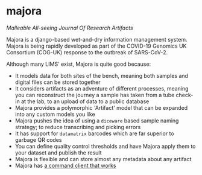 # majora
*Malleable All-seeing Journal Of Research Artifacts*

Majora is a django-based wet-and-dry information management system.
Majora is being rapidly developed as part of the COVID-19 Genomics UK Consortium (COG-UK) response to the outbreak of SARS-CoV-2.

Although many LIMS' exist, Majora is quite good because:

* It models data for both sites of the bench, meaning both samples and digital files can be stored together
* It considers artifacts as an adventure of different processes, meaning you can reconstruct the journey a sample has taken from a tube check-in at the lab, to an upload of data to a public database
* Majora provides a polymorphic 'Artifact' model that can be expanded into any custom models you like
* Majora pushes the idea of using a `diceware` based sample naming strategy; to reduce transcribing and picking errors
* It has support for `datamatrix` barcodes which are far superior to garbage QR codes
* You can define quality control thresholds and have Majora apply them to your dataset and publish the result
* Majora is flexible and can store almost any metadata about any artifact
* Majora has [a command client that works](https://github.com/SamStudio8/ocarina/)
